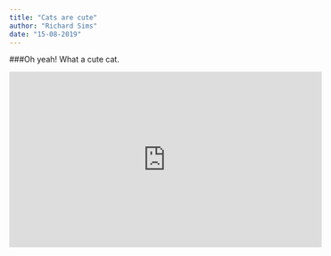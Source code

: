 ```yaml
---
title: "Cats are cute"
author: "Richard Sims"
date: "15-08-2019"
---
```

###Oh yeah!
What a cute cat.
<iframe width="560" height="315" src="https://www.youtube-nocookie.com/embed/0H25ve3qts4" frameborder="0" allow="accelerometer; autoplay; encrypted-media; gyroscope; picture-in-picture" allowfullscreen></iframe>
